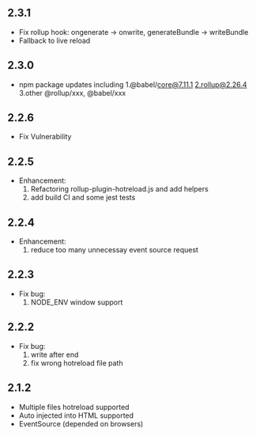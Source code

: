 ## 2.3.1
- Fix rollup hook: ongenerate -> onwrite, generateBundle -> writeBundle
- Fallback to live reload 

## 2.3.0
- npm package updates including
  1.@babel/core@7.11.1
  2.rollup@2.26.4
  3.other @rollup/xxx,  @babel/xxx

## 2.2.6
- Fix Vulnerability

## 2.2.5
- Enhancement:
  1. Refactoring rollup-plugin-hotreload.js and add helpers
  2. add build CI and some jest tests

## 2.2.4
- Enhancement:
  1. reduce too many unnecessay event source request
  
## 2.2.3
- Fix bug:
  1. NODE_ENV window support

## 2.2.2
- Fix bug: 
  1. write after end  
  2. fix wrong hotreload file path


## 2.1.2
- Multiple files hotreload supported
- Auto injected into HTML supported
- EventSource (depended on browsers)
